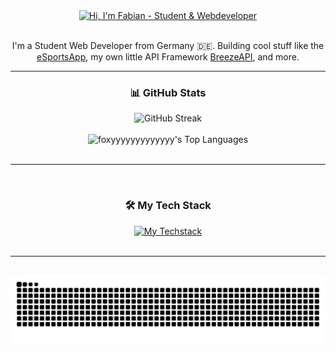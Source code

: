 <div align="center">
  <a href="https://maierfabian.de">
    <img src="https://readme-typing-svg.demolab.com?font=Open+Sans&weight=800&size=29&pause=1000&color=FF7700&center=true&vCenter=true&random=true&width=700&height=75&lines=Welcome+on+my+Github%F0%9F%91%8B;I'm+Fabian+Student+%26+Developer" alt="Hi, I'm Fabian - Student & Webdeveloper" />
  </a>
</div>

<br>

<p align="center">
  I'm a Student Web Developer from Germany 🇩🇪. Building cool stuff like the <a href="https://esportsapp.gg" target="_blank" rel="noopener noreferrer">eSportsApp</a>, my own little API Framework <a href="https://github.com/foxyyyyyyyyyyyyy/BreezeAPI" target="_blank" rel="noopener noreferrer">BreezeAPI</a>, and more.
</p>

---

<div align="center">
  <h3>📊 GitHub Stats</h3>
  <img src="https://streak-stats.demolab.com?user=foxyyyyyyyyyyyyy&theme=highcontrast&hide_border=true&date_format=j%20M%5B%20Y%5D&mode=weekly&background=00000000" alt="GitHub Streak" />
  <br><br>
  <img alt="foxyyyyyyyyyyyyy's Top Languages" src="https://githubstats.maierfabian.de/api/top-langs?username=foxyyyyyyyyyyyyy&theme=gruvbox&bg_color=00000000&show_icons=true&hide_border=true&layout=compact&card_width=350" />
</div>

<br>

---

<br>

<div align="center">
  <h3>🛠️ My Tech Stack</h3>
  <a href="https://maierfabian.de">
    <img alt="My Techstack" src="https://skillicons.dev/icons?i=docker,figma,nextjs,prisma,postgres,redis,pnpm" />
  </a>
</div>

<br>

---

<br>

<div align="center">
  <img src="https://raw.githubusercontent.com/foxyyyyyyyyyyyyy/foxyyyyyyyyyyyyy/output/snake.svg" alt="Snake animation eating my contributions" />
</div>

<br>
